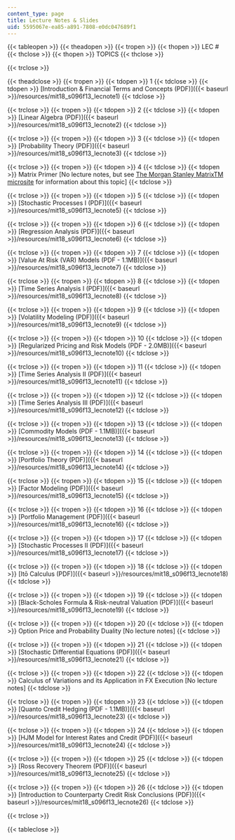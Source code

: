 ```yaml
---
content_type: page
title: Lecture Notes & Slides
uid: 5595067e-ea85-a891-7808-e0dc047689f1
---
```


{{< tableopen >}}
{{< theadopen >}}
{{< tropen >}}
{{< thopen >}}
LEC #
{{< thclose >}}
{{< thopen >}}
TOPICS
{{< thclose >}}

{{< trclose >}}

{{< theadclose >}}
{{< tropen >}}
{{< tdopen >}}
1
{{< tdclose >}}
{{< tdopen >}}
[Introduction & Financial Terms and Concepts (PDF)]({{< baseurl >}}/resources/mit18_s096f13_lecnote1)
{{< tdclose >}}

{{< trclose >}}
{{< tropen >}}
{{< tdopen >}}
2
{{< tdclose >}}
{{< tdopen >}}
[Linear Algebra (PDF)]({{< baseurl >}}/resources/mit18_s096f13_lecnote2)
{{< tdclose >}}

{{< trclose >}}
{{< tropen >}}
{{< tdopen >}}
3
{{< tdclose >}}
{{< tdopen >}}
[Probability Theory (PDF)]({{< baseurl >}}/resources/mit18_s096f13_lecnote3)
{{< tdclose >}}

{{< trclose >}}
{{< tropen >}}
{{< tdopen >}}
4
{{< tdclose >}}
{{< tdopen >}}
Matrix Primer \[No lecture notes, but see [The Morgan Stanley MatrixTM microsite](http://www.morganstanley.com/matrixinfo/) for information about this topic\]
{{< tdclose >}}

{{< trclose >}}
{{< tropen >}}
{{< tdopen >}}
5
{{< tdclose >}}
{{< tdopen >}}
[Stochastic Processes I (PDF)]({{< baseurl >}}/resources/mit18_s096f13_lecnote5)
{{< tdclose >}}

{{< trclose >}}
{{< tropen >}}
{{< tdopen >}}
6
{{< tdclose >}}
{{< tdopen >}}
[Regression Analysis (PDF)]({{< baseurl >}}/resources/mit18_s096f13_lecnote6)
{{< tdclose >}}

{{< trclose >}}
{{< tropen >}}
{{< tdopen >}}
7
{{< tdclose >}}
{{< tdopen >}}
[Value At Risk (VAR) Models (PDF - 1.1MB)]({{< baseurl >}}/resources/mit18_s096f13_lecnote7)
{{< tdclose >}}

{{< trclose >}}
{{< tropen >}}
{{< tdopen >}}
8
{{< tdclose >}}
{{< tdopen >}}
[Time Series Analysis I (PDF)]({{< baseurl >}}/resources/mit18_s096f13_lecnote8)
{{< tdclose >}}

{{< trclose >}}
{{< tropen >}}
{{< tdopen >}}
9
{{< tdclose >}}
{{< tdopen >}}
[Volatility Modeling (PDF)]({{< baseurl >}}/resources/mit18_s096f13_lecnote9)
{{< tdclose >}}

{{< trclose >}}
{{< tropen >}}
{{< tdopen >}}
10
{{< tdclose >}}
{{< tdopen >}}
[Regularized Pricing and Risk Models (PDF - 2.0MB)]({{< baseurl >}}/resources/mit18_s096f13_lecnote10)
{{< tdclose >}}

{{< trclose >}}
{{< tropen >}}
{{< tdopen >}}
11
{{< tdclose >}}
{{< tdopen >}}
[Time Series Analysis II (PDF)]({{< baseurl >}}/resources/mit18_s096f13_lecnote11)
{{< tdclose >}}

{{< trclose >}}
{{< tropen >}}
{{< tdopen >}}
12
{{< tdclose >}}
{{< tdopen >}}
[Time Series Analysis III (PDF)]({{< baseurl >}}/resources/mit18_s096f13_lecnote12)
{{< tdclose >}}

{{< trclose >}}
{{< tropen >}}
{{< tdopen >}}
13
{{< tdclose >}}
{{< tdopen >}}
[Commodity Models (PDF - 1.1MB)]({{< baseurl >}}/resources/mit18_s096f13_lecnote13)
{{< tdclose >}}

{{< trclose >}}
{{< tropen >}}
{{< tdopen >}}
14
{{< tdclose >}}
{{< tdopen >}}
[Portfolio Theory (PDF)]({{< baseurl >}}/resources/mit18_s096f13_lecnote14)
{{< tdclose >}}

{{< trclose >}}
{{< tropen >}}
{{< tdopen >}}
15
{{< tdclose >}}
{{< tdopen >}}
[Factor Modeling (PDF)]({{< baseurl >}}/resources/mit18_s096f13_lecnote15)
{{< tdclose >}}

{{< trclose >}}
{{< tropen >}}
{{< tdopen >}}
16
{{< tdclose >}}
{{< tdopen >}}
[Portfolio Management (PDF)]({{< baseurl >}}/resources/mit18_s096f13_lecnote16)
{{< tdclose >}}

{{< trclose >}}
{{< tropen >}}
{{< tdopen >}}
17
{{< tdclose >}}
{{< tdopen >}}
[Stochastic Processes II (PDF)]({{< baseurl >}}/resources/mit18_s096f13_lecnote17)
{{< tdclose >}}

{{< trclose >}}
{{< tropen >}}
{{< tdopen >}}
18
{{< tdclose >}}
{{< tdopen >}}
[Itō Calculus (PDF)]({{< baseurl >}}/resources/mit18_s096f13_lecnote18)
{{< tdclose >}}

{{< trclose >}}
{{< tropen >}}
{{< tdopen >}}
19
{{< tdclose >}}
{{< tdopen >}}
[Black-Scholes Formula & Risk-neutral Valuation (PDF)]({{< baseurl >}}/resources/mit18_s096f13_lecnote19)
{{< tdclose >}}

{{< trclose >}}
{{< tropen >}}
{{< tdopen >}}
20
{{< tdclose >}}
{{< tdopen >}}
Option Price and Probability Duality \[No lecture notes\]
{{< tdclose >}}

{{< trclose >}}
{{< tropen >}}
{{< tdopen >}}
21
{{< tdclose >}}
{{< tdopen >}}
[Stochastic Differential Equations (PDF)]({{< baseurl >}}/resources/mit18_s096f13_lecnote21)
{{< tdclose >}}

{{< trclose >}}
{{< tropen >}}
{{< tdopen >}}
22
{{< tdclose >}}
{{< tdopen >}}
Calculus of Variations and its Application in FX Execution \[No lecture notes\]
{{< tdclose >}}

{{< trclose >}}
{{< tropen >}}
{{< tdopen >}}
23
{{< tdclose >}}
{{< tdopen >}}
[Quanto Credit Hedging (PDF - 1.1MB)]({{< baseurl >}}/resources/mit18_s096f13_lecnote23)
{{< tdclose >}}

{{< trclose >}}
{{< tropen >}}
{{< tdopen >}}
24
{{< tdclose >}}
{{< tdopen >}}
[HJM Model for Interest Rates and Credit (PDF)]({{< baseurl >}}/resources/mit18_s096f13_lecnote24)
{{< tdclose >}}

{{< trclose >}}
{{< tropen >}}
{{< tdopen >}}
25
{{< tdclose >}}
{{< tdopen >}}
[Ross Recovery Theorem (PDF)]({{< baseurl >}}/resources/mit18_s096f13_lecnote25)
{{< tdclose >}}

{{< trclose >}}
{{< tropen >}}
{{< tdopen >}}
26
{{< tdclose >}}
{{< tdopen >}}
[Introduction to Counterparty Credit Risk Conclusions (PDF)]({{< baseurl >}}/resources/mit18_s096f13_lecnote26)
{{< tdclose >}}

{{< trclose >}}

{{< tableclose >}}